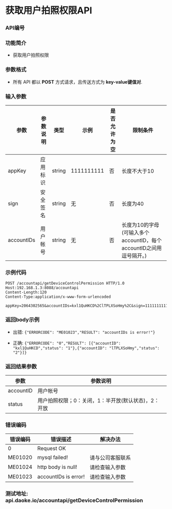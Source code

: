获取用户拍照权限API
==========================

### API编号

### 功能简介
* 获取用户拍照权限

### 参数格式

* 所有 API 都以 **POST** 方式请求，且传送方式为 **key-value键值对**.


### 输入参数

 参数                   |参数说明            |  类型       |   示例             |是否允许为空|  限制条件
------------------------|--------------------|-------------|--------------------|------------|---------------------
 appKey                 | 应用标识           | string      |  1111111111        |否          | 长度不大于10
 sign                   | 安全签名           | string      |  无                |否          | 长度为40
 accountIDs             | 用户帐号           | string      |  无                |否          | 长度为10的字母(可输入多个accountID，每个accountID之间用逗号隔开。)
 

### 示例代码

    POST /accountapi/getDeviceControlPermission HTTP/1.0
    Host:192.168.1.3:8088/accountapi
    Content-Length:120
    Content-Type:application/x-www-form-urlencoded

    appKey=2064302565&accountIDs=kxl1QuHKCD%2ClTPLXSoHmy%2C&sign=1111111111
 
### 返回body示例

* 出错: `{"ERRORCODE": "ME01023","RESULT": "accountIDs is error!"}`

* 正确: `{"ERRORCODE": "0","RESULT": [{"accountID": "kxl1QuHKCD","status": "1"},{"accountID": "lTPLXSoHmy","status": "2"}]}`


### 返回结果参数

参数            | 参数说明
----------------|--------------------------------------------------------
accountID       | 用户帐号
status          | 用户拍照权限；0：关闭，1：半开放(默认状态)，2：开放



### 错误编码

错误编码    | 错误描述                  | 解决办法
------------|---------------------------|------------------
0           | Request OK                |
ME01020     | mysql failed!             | 请与公司客服联系
ME01024     | http body is null!        | 请检查输入参数
ME01023     | accountIDs is error!      | 请检查输入参数




### 测试地址: api.daoke.io/accountapi/getDeviceControlPermission
